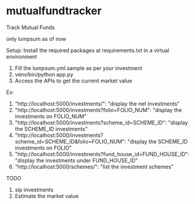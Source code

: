 # mutualfundtracker
Track Mutual Funds 

only lumpsum as of now

Setup: Install the required packages at requirements.txt in a virtual environment

1. Fill the lumpsum.yml.sample as per your investment
2. venv/bin/python app.py
3. Access the APIs to get the current market value

Ex:

1.  "http://localhost:5000/investments/": "display the net investments"
2.  "http://localhost:5000/investments?folio=FOLIO_NUM": "display the investments on FOLIO_NUM"
3.  "http://localhost:5000/investments?scheme_id=SCHEME_ID": "display the SCHEME_ID investments" 
4.  "http://localhost:5000/investments?scheme_id=SCHEME_ID&folio=FOLIO_NUM": "display the SCHEME_ID investments on FOLIO"
5.  "http://localhost:5000/investments?fund_house_id=FUND_HOUSE_ID": "display the investments under FUND_HOUSE_ID"
6.  "http://localhost:5000/schemes/": "list the investment schemes"

TODO
1. sip investments
2. Estimate the market value

